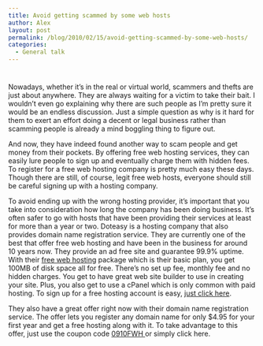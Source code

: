 ```yaml
---
title: Avoid getting scammed by some web hosts
author: Alex
layout: post
permalink: /blog/2010/02/15/avoid-getting-scammed-by-some-web-hosts/
categories:
  - General talk
---
```

# 

Nowadays, whether it’s in the real or virtual world, scammers and thefts are just about anywhere. They are always waiting for a victim to take their bait. I wouldn’t even go explaining why there are such people as I’m pretty sure it would be an endless discussion. Just a simple question as why is it hard for them to exert an effort doing a decent or legal business rather than scamming people is already a mind boggling thing to figure out.

And now, they have indeed found another way to scam people and get money from their pockets. By offering free web hosting services, they can easily lure people to sign up and eventually charge them with hidden fees. To register for a free web hosting company is pretty much easy these days. Though there are still, of course, legit free web hosts, everyone should still be careful signing up with a hosting company.

To avoid ending up with the wrong hosting provider, it’s important that you take into consideration how long the company has been doing business. It’s often safer to go with hosts that have been providing their services at least for more than a year or two. Doteasy is a hosting company that also provides domain name registration service. They are currently one of the best that offer free web hosting and have been in the business for around 10 years now. They provide an ad free site and guarantee 99.9% uptime. With their [free web hosting][1] package which is their basic plan, you get 100MB of disk space all for free. There’s no set up fee, monthly fee and no hidden charges. You get to have great web site builder to use in creating your site. Plus, you also get to use a cPanel which is only common with paid hosting. To sign up for a free hosting account is easy, [just click here][2].

 [1]: http://doteasy.com/Services/WebHosting/Basic/
 [2]: https://www.doteasy.com/SignUp4/index.cfm?

They also have a great offer right now with their domain name registration service. The offer lets you register any domain name for only $4.95 for your first year and get a free hosting along with it. To take advantage to this offer, just use the coupon code [0910FWH ][3]or simply click here.

 [3]: https://www.doteasy.com/SignUp4/index.cfm?coupon=0910FWH